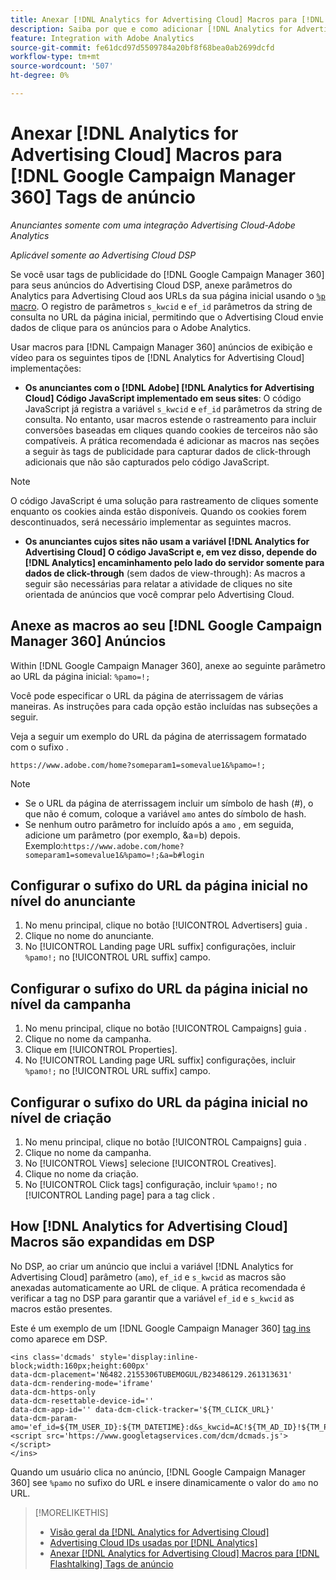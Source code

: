 ```yaml
---
title: Anexar [!DNL Analytics for Advertising Cloud] Macros para [!DNL Google Campaign Manager 360] Tags de anúncio
description: Saiba por que e como adicionar [!DNL Analytics for Advertising Cloud] macros para seu [!DNL Google Campaign Manager 360] tags de publicidade
feature: Integration with Adobe Analytics
source-git-commit: fe61dcd97d5509784a20bf8f68bea0ab2699dcfd
workflow-type: tm+mt
source-wordcount: '507'
ht-degree: 0%

---
```


# Anexar [!DNL Analytics for Advertising Cloud] Macros para [!DNL Google Campaign Manager 360] Tags de anúncio

*Anunciantes somente com uma integração Advertising Cloud-Adobe Analytics*

*Aplicável somente ao Advertising Cloud DSP*

Se você usar tags de publicidade do [!DNL Google Campaign Manager 360] para seus anúncios do Advertising Cloud DSP, anexe parâmetros do Analytics para Advertising Cloud aos URLs da sua página inicial usando o [`%p` macro](https://support.google.com/campaignmanager/table/6096962). O registro de parâmetros `s_kwcid` e `ef_id` parâmetros da string de consulta no URL da página inicial, permitindo que o Advertising Cloud envie dados de clique para os anúncios para o Adobe Analytics.

Usar macros para [!DNL Campaign Manager 360] anúncios de exibição e vídeo para os seguintes tipos de [!DNL Analytics for Advertising Cloud] implementações:

* **Os anunciantes com o [!DNL Adobe] [!DNL Analytics for Advertising Cloud] Código JavaScript implementado em seus sites**: O código JavaScript já registra a variável `s_kwcid` e `ef_id` parâmetros da string de consulta. No entanto, usar macros estende o rastreamento para incluir conversões baseadas em cliques quando cookies de terceiros não são compatíveis. A prática recomendada é adicionar as macros nas seções a seguir às tags de publicidade para capturar dados de click-through adicionais que não são capturados pelo código JavaScript.

>[!NOTE]
>
>O código JavaScript é uma solução para rastreamento de cliques somente enquanto os cookies ainda estão disponíveis. Quando os cookies forem descontinuados, será necessário implementar as seguintes macros.

* **Os anunciantes cujos sites não usam a variável [!DNL Analytics for Advertising Cloud] O código JavaScript e, em vez disso, depende do [!DNL Analytics] encaminhamento pelo lado do servidor somente para dados de click-through** (sem dados de view-through): As macros a seguir são necessárias para relatar a atividade de cliques no site orientada de anúncios que você comprar pelo Advertising Cloud.

## Anexe as macros ao seu [!DNL Google Campaign Manager 360] Anúncios

Within [!DNL Google Campaign Manager 360], anexe ao seguinte parâmetro ao URL da página inicial: `%pamo=!;`

Você pode especificar o URL da página de aterrissagem de várias maneiras. As instruções para cada opção estão incluídas nas subseções a seguir.

Veja a seguir um exemplo do URL da página de aterrissagem formatado com o sufixo .

```
https://www.adobe.com/home?someparam1=somevalue1&%pamo=!;
```

>[!NOTE]
>
>
>* Se o URL da página de aterrissagem incluir um símbolo de hash (#), o que não é comum, coloque a variável `amo` antes do símbolo de hash.
>* Se nenhum outro parâmetro for incluído após a `amo` , em seguida, adicione um parâmetro (por exemplo, &amp;a=b) depois. Exemplo:`https://www.adobe.com/home?someparam1=somevalue1&%pamo=!;&a=b#login`


## Configurar o sufixo do URL da página inicial no nível do anunciante

1. No menu principal, clique no botão [!UICONTROL Advertisers] guia .
1. Clique no nome do anunciante.
1. No [!UICONTROL Landing page URL suffix] configurações, incluir `%pamo!;` no [!UICONTROL URL suffix] campo.

## Configurar o sufixo do URL da página inicial no nível da campanha

1. No menu principal, clique no botão [!UICONTROL Campaigns] guia .
1. Clique no nome da campanha.
1. Clique em [!UICONTROL Properties].
1. No [!UICONTROL Landing page URL suffix] configurações, incluir `%pamo!;` no [!UICONTROL URL suffix] campo.

## Configurar o sufixo do URL da página inicial no nível de criação

1. No menu principal, clique no botão [!UICONTROL Campaigns] guia .
1. Clique no nome da campanha.
1. No [!UICONTROL Views] selecione [!UICONTROL Creatives].
1. Clique no nome da criação.
1. No [!UICONTROL Click tags] configuração, incluir `%pamo!;` no [!UICONTROL Landing page] para a tag click .

## How [!DNL Analytics for Advertising Cloud] Macros são expandidas em DSP

No DSP, ao criar um anúncio que inclui a variável [!DNL Analytics for Advertising Cloud] parâmetro (`amo`), `ef_id` e `s_kwcid` as macros são anexadas automaticamente ao URL de clique. A prática recomendada é verificar a tag no DSP para garantir que a variável `ef_id` e `s_kwcid` as macros estão presentes.

Este é um exemplo de um [!DNL Google Campaign Manager 360] [tag ins](https://support.google.com/campaignmanager/answer/6080468) como aparece em DSP.

```
<ins class='dcmads' style='display:inline-block;width:160px;height:600px'
data-dcm-placement='N6482.2155306TUBEMOGUL/B23486129.261313631'
data-dcm-rendering-mode='iframe'
data-dcm-https-only
data-dcm-resettable-device-id=''
data-dcm-app-id='' data-dcm-click-tracker='${TM_CLICK_URL}'
data-dcm-param-amo='ef_id=${TM_USER_ID}:${TM_DATETIME}:d&s_kwcid=AC!${TM_AD_ID}!${TM_PLACEMENT_ID}'>
<script src='https://www.googletagservices.com/dcm/dcmads.js'></script>
</ins>
```

Quando um usuário clica no anúncio, [!DNL Google Campaign Manager 360] see `%pamo` no sufixo do URL e insere dinamicamente o valor do `amo` no URL.


>[!MORELIKETHIS]
>
>* [Visão geral da [!DNL Analytics for Advertising Cloud]](overview.md)
>* [Advertising Cloud IDs usadas por [!DNL Analytics]](/help/integrations/analytics/ids.md)
>* [Anexar [!DNL Analytics for Advertising Cloud] Macros para [!DNL Flashtalking] Tags de anúncio](macros-flashtalking.md)

